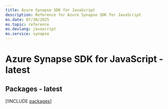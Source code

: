 ```yaml
---
title: Azure Synapse SDK for JavaScript
description: Reference for Azure Synapse SDK for JavaScript
ms.date: 07/30/2025
ms.topic: reference
ms.devlang: javascript
ms.service: synapse
---
```

# Azure Synapse SDK for JavaScript - latest
## Packages - latest
[!INCLUDE [packages](synapse-index.md)]